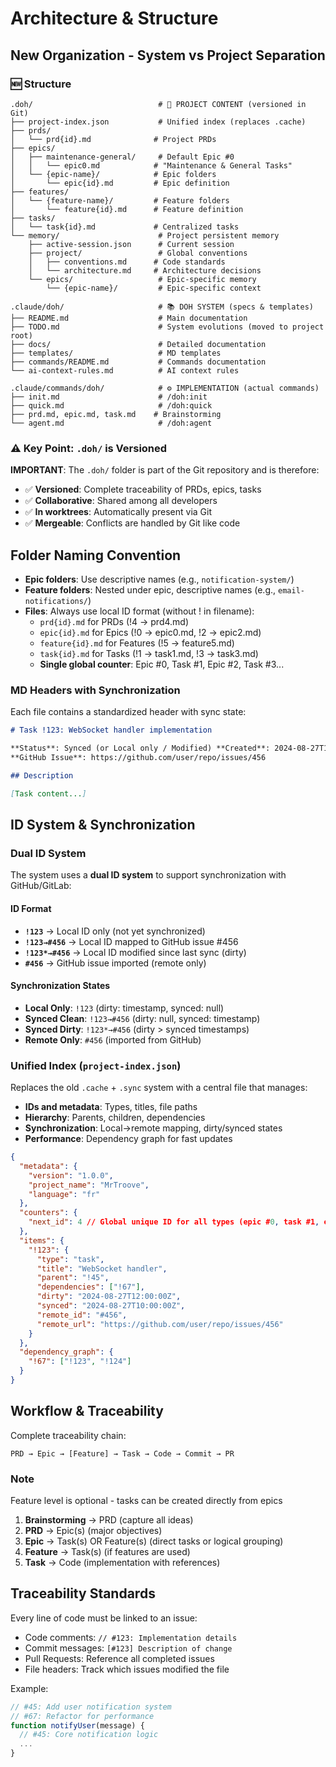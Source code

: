 # Architecture & Structure

## New Organization - System vs Project Separation

### 🆕 Structure

```text
.doh/                            # 📁 PROJECT CONTENT (versioned in Git)
├── project-index.json           # Unified index (replaces .cache)
├── prds/
│   └── prd{id}.md              # Project PRDs
├── epics/
│   ├── maintenance-general/     # Default Epic #0
│   │   └── epic0.md            # "Maintenance & General Tasks"
│   └── {epic-name}/            # Epic folders
│       └── epic{id}.md         # Epic definition
├── features/
│   └── {feature-name}/         # Feature folders
│       └── feature{id}.md      # Feature definition
├── tasks/
│   └── task{id}.md             # Centralized tasks
└── memory/                      # Project persistent memory
    ├── active-session.json      # Current session
    ├── project/                 # Global conventions
    │   ├── conventions.md      # Code standards
    │   └── architecture.md     # Architecture decisions
    └── epics/                   # Epic-specific memory
        └── {epic-name}/         # Epic-specific context

.claude/doh/                     # 📚 DOH SYSTEM (specs & templates)
├── README.md                    # Main documentation
├── TODO.md                      # System evolutions (moved to project root)
├── docs/                        # Detailed documentation
├── templates/                   # MD templates
├── commands/README.md           # Commands documentation
└── ai-context-rules.md          # AI context rules

.claude/commands/doh/            # ⚙️ IMPLEMENTATION (actual commands)
├── init.md                      # /doh:init
├── quick.md                     # /doh:quick
├── prd.md, epic.md, task.md    # Brainstorming
└── agent.md                     # /doh:agent
```

### ⚠️ Key Point: `.doh/` is Versioned

**IMPORTANT**: The `.doh/` folder is part of the Git repository and is therefore:

- ✅ **Versioned**: Complete traceability of PRDs, epics, tasks
- ✅ **Collaborative**: Shared among all developers
- ✅ **In worktrees**: Automatically present via Git
- ✅ **Mergeable**: Conflicts are handled by Git like code

## Folder Naming Convention

- **Epic folders**: Use descriptive names (e.g., `notification-system/`)
- **Feature folders**: Nested under epic, descriptive names (e.g., `email-notifications/`)
- **Files**: Always use local ID format (without ! in filename):
    - `prd{id}.md` for PRDs (!4 → prd4.md)
    - `epic{id}.md` for Epics (!0 → epic0.md, !2 → epic2.md)
    - `feature{id}.md` for Features (!5 → feature5.md)
    - `task{id}.md` for Tasks (!1 → task1.md, !3 → task3.md)
    - **Single global counter**: Epic #0, Task #1, Epic #2, Task #3...

### MD Headers with Synchronization

Each file contains a standardized header with sync state:

```markdown
# Task !123: WebSocket handler implementation

**Status**: Synced (or Local only / Modified) **Created**: 2024-08-27T11:00:00Z **Last Sync**: 2024-08-27T10:00:00Z  
**GitHub Issue**: https://github.com/user/repo/issues/456

## Description

[Task content...]
```

## ID System & Synchronization

### Dual ID System

The system uses a **dual ID system** to support synchronization with GitHub/GitLab:

#### ID Format

- **`!123`** → Local ID only (not yet synchronized)
- **`!123→#456`** → Local ID mapped to GitHub issue #456
- **`!123*→#456`** → Local ID modified since last sync (dirty)
- **`#456`** → GitHub issue imported (remote only)

#### Synchronization States

- **Local Only**: `!123` (dirty: timestamp, synced: null)
- **Synced Clean**: `!123→#456` (dirty: null, synced: timestamp)
- **Synced Dirty**: `!123*→#456` (dirty > synced timestamps)
- **Remote Only**: `#456` (imported from GitHub)

### Unified Index (`project-index.json`)

Replaces the old `.cache` + `.sync` system with a central file that manages:

- **IDs and metadata**: Types, titles, file paths
- **Hierarchy**: Parents, children, dependencies
- **Synchronization**: Local→remote mapping, dirty/synced states
- **Performance**: Dependency graph for fast updates

```json
{
  "metadata": {
    "version": "1.0.0",
    "project_name": "MrTroove",
    "language": "fr"
  },
  "counters": {
    "next_id": 4 // Global unique ID for all types (epic #0, task #1, epic #2, task #3...)
  },
  "items": {
    "!123": {
      "type": "task",
      "title": "WebSocket handler",
      "parent": "!45",
      "dependencies": ["!67"],
      "dirty": "2024-08-27T12:00:00Z",
      "synced": "2024-08-27T10:00:00Z",
      "remote_id": "#456",
      "remote_url": "https://github.com/user/repo/issues/456"
    }
  },
  "dependency_graph": {
    "!67": ["!123", "!124"]
  }
}
```

## Workflow & Traceability

Complete traceability chain:

```text
PRD → Epic → [Feature] → Task → Code → Commit → PR
```

### Note

Feature level is optional - tasks can be created directly from epics

1. **Brainstorming** → PRD (capture all ideas)
2. **PRD** → Epic(s) (major objectives)
3. **Epic** → Task(s) OR Feature(s) (direct tasks or logical grouping)
4. **Feature** → Task(s) (if features are used)
5. **Task** → Code (implementation with references)

## Traceability Standards

Every line of code must be linked to an issue:

- Code comments: `// #123: Implementation details`
- Commit messages: `[#123] Description of change`
- Pull Requests: Reference all completed issues
- File headers: Track which issues modified the file

Example:

```javascript
// #45: Add user notification system
// #67: Refactor for performance
function notifyUser(message) {
  // #45: Core notification logic
  ...
}
```
